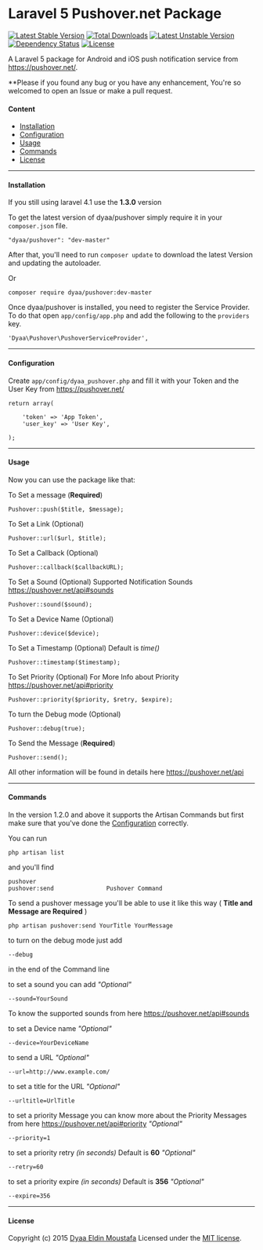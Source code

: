 Laravel 5 Pushover.net Package
======
[![Latest Stable Version](https://poser.pugx.org/dyaa/pushover/v/stable.png)](https://packagist.org/packages/dyaa/pushover) [![Total Downloads](https://poser.pugx.org/dyaa/pushover/downloads.png)](https://packagist.org/packages/dyaa/pushover) [![Latest Unstable Version](https://poser.pugx.org/dyaa/pushover/v/unstable.png)](https://packagist.org/packages/dyaa/pushover) [![Dependency Status](https://www.versioneye.com/user/projects/5303cf06ec1375065e000003/badge.png)](https://www.versioneye.com/user/projects/5303cf06ec1375065e000003)  [![License](https://poser.pugx.org/dyaa/pushover/license.png)](https://packagist.org/packages/dyaa/pushover)

A Laravel 5 package for Android and iOS push notification service from https://pushover.net/.

**Please if you found any bug or you have any enhancement, You're so welcomed to open an Issue or make a pull request.

#### Content
- [Installation](#installation)
- [Configuration](#configuration)
- [Usage](#usage)
- [Commands](#commands)
- [License](#license)

----------


#### Installation
If you still using laravel 4.1 use the **1.3.0** version

To get the latest version of dyaa/pushover simply require it in your `composer.json` file.

```
"dyaa/pushover": "dev-master"
```

After that, you'll need to run `composer update` to download the latest Version and updating the autoloader.

Or

```
composer require dyaa/pushover:dev-master
```



Once dyaa/pushover is installed, you need to register the Service Provider. To do that open `app/config/app.php` and add the following to the `providers` key.

```
'Dyaa\Pushover\PushoverServiceProvider',
```


----------


#### Configuration 

Create `app/config/dyaa_pushover.php`  and fill it with your Token and the User Key from https://pushover.net/

```
return array(

    'token' => 'App Token',
    'user_key' => 'User Key',

);
```

----------

#### Usage
Now you can use the package like that:

To Set a message (**Required**)
```
Pushover::push($title, $message);
```
To Set a Link (Optional)
```
Pushover::url($url, $title);
```
To Set a Callback (Optional)
```
Pushover::callback($callbackURL);
```
To Set a Sound (Optional) Supported Notification Sounds https://pushover.net/api#sounds
```
Pushover::sound($sound);
```
To Set a Device Name (Optional)
```
Pushover::device($device);
```
To Set a Timestamp (Optional) Default is *time()*
```
Pushover::timestamp($timestamp);
```
To Set Priority (Optional) For More Info about Priority https://pushover.net/api#priority
```
Pushover::priority($priority, $retry, $expire);
```
To turn the Debug mode (Optional)
```
Pushover::debug(true);
```
To Send the Message (**Required**)
```
Pushover::send();
```
All other information will be found in details here https://pushover.net/api


----------
#### Commands

In the version 1.2.0 and above it supports the Artisan Commands but first make sure that you've done the [Configuration](#configuration) correctly.

You can run 

    php artisan list
and you'll find

    pushover
    pushover:send               Pushover Command

To send a pushover message you'll be able to use it like this way ( **Title and Message are Required** )

    php artisan pushover:send YourTitle YourMessage
to turn on the debug mode just add

    --debug
in the end of the Command line

to set a sound you can add *"Optional"*

    --sound=YourSound
    
To know the supported sounds from here https://pushover.net/api#sounds

to set a Device name *"Optional"*

    --device=YourDeviceName
    
to send a URL *"Optional"*

    --url=http://www.example.com/
    
to set a title for the URL *"Optional"*

    --urltitle=UrlTitle
    
to set a priority Message you can know more about the Priority Messages from here https://pushover.net/api#priority  *"Optional"*

    --priority=1
    
to set a priority retry *(in seconds)* Default is **60**  *"Optional"*

    --retry=60
    
to set a priority expire *(in seconds)* Default is **356**  *"Optional"*

    --expire=356

----------


#### License

Copyright (c) 2015 [Dyaa Eldin Moustafa][1] Licensed under the [MIT license][2].


  [1]: https://dyaa.me/
  [2]: https://github.com/dyaa/Laravel-pushover/blob/master/LICENSE

